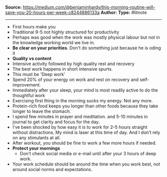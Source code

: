 ---
---
**Source:** https://medium.com/@benjaminhardy/this-morning-routine-will-save-you-20-hours-per-week-c8244886133a
**Author:**
**Type:** #litnote 

----
- First hours make you
- Traditional 9-5 not highly structured for productivity
- Perhaps was good when the work was mostly physical labour but not in the knowledge working world we live in.
- **Be clear on your priorities**. Don't do something just because he is oding it
- **Quality vs content**
- Intensive activity followed by high quality rest and recovery
- The best work happens in short intensive spurts.
- This must be 'Deep work'
- Spend 20% of your energy on work and rest on recovery and self-improvement.
- Immediately after your sleep, your mind is most readily active to do the thoughtful work
- Exercising first thing in the morning sucks my energy. Not any more. 
- Protein-rich food keeps you longer than other foods because they take longer to leave the stomach.
- I spend few minutes in prayer and meditation. and 5-10 minutes in journal to get clarity and focus for the day.
- I’ve been shocked by how easy it is to work for 2–5 hours straight without distractions. My mind is laser at this time of day. And I don’t rely on any stimulants at all.
- After workout,  you should be fine to work a few more hours if needed.
- **Protect your mornings**
	- Don't check social media or e-mail until after your 3 hours of deep work. 
- Your work schedule should be around the time when you work best, not around social norms and expectations.